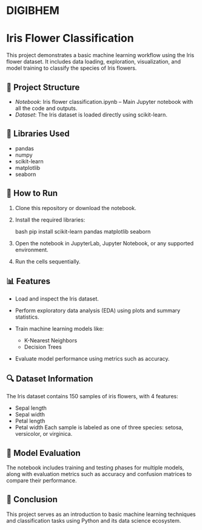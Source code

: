 # DIGIBHEM

# Iris Flower Classification

This project demonstrates a basic machine learning workflow using the Iris flower dataset. It includes data loading, exploration, visualization, and model training to classify the species of Iris flowers.

## 📂 Project Structure

* *Notebook*: Iris flower classification.ipynb – Main Jupyter notebook with all the code and outputs.
* *Dataset*: The Iris dataset is loaded directly using scikit-learn.

## 🧰 Libraries Used

* pandas
* numpy
* scikit-learn
* matplotlib
* seaborn

## 🚀 How to Run

1. Clone this repository or download the notebook.
2. Install the required libraries:

   bash
   pip install scikit-learn pandas matplotlib seaborn
   
3. Open the notebook in JupyterLab, Jupyter Notebook, or any supported environment.
4. Run the cells sequentially.

## 📊 Features

* Load and inspect the Iris dataset.
* Perform exploratory data analysis (EDA) using plots and summary statistics.
* Train machine learning models like:

  * K-Nearest Neighbors
  * Decision Trees
* Evaluate model performance using metrics such as accuracy.

## 🔍 Dataset Information

The Iris dataset contains 150 samples of iris flowers, with 4 features:

* Sepal length
* Sepal width
* Petal length
* Petal width
  Each sample is labeled as one of three species: setosa, versicolor, or virginica.

## 🧠 Model Evaluation

The notebook includes training and testing phases for multiple models, along with evaluation metrics such as accuracy and confusion matrices to compare their performance.

## 📌 Conclusion

This project serves as an introduction to basic machine learning techniques and classification tasks using Python and its data science ecosystem.
